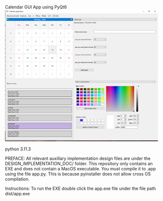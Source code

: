 Calendar GUI App using PyQt6
![calendar](image.png)




python 3.11.3

PREFACE: 
All relevant auxillary implementation design files are under the DESIGN_IMPLEMENTATION_DOC/ folder.
This repository only contains an EXE and does not contain a MacOS executable. You must compile it to .app using the file app.py.
This is because pyinstaller does not allow cross OS compilation.


Instructions: To run the EXE double click the app.exe file under the file path dist/app.exe
